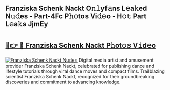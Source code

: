 ## Franziska Schenk Nackt O𝚗𝚕yf𝚊ns L𝚎a𝚔ed N𝚞𝚍es - Part-4Fc P𝚑𝚘tos Vi𝚍𝚎o - H𝚘𝚝 Part L𝚎a𝚔s JjmEy

# <h2><a href="http://kfb7hqc.oniu.top/?m=Franziska+Schenk+Nackt">🔗👉 🔴 Franziska Schenk Nackt P𝚑ot𝚘𝚜 V𝚒d𝚎o</a></h2>

[![Franziska Schenk Nackt Nu𝚍e𝚜](https://i.imgur.com/0qMVB7G.gif)](http://kfb7hqc.oniu.top/?m=Franziska+Schenk+Nackt)
Digital media artist and amusement provider Franziska Schenk Nackt, celebrated for publishing dance and lifestyle tutorials through viral dance moves and compact films. Trailblazing scientist Franziska Schenk Nackt, recognized for their groundbreaking discoveries and commitment to advancing knowledge.  
